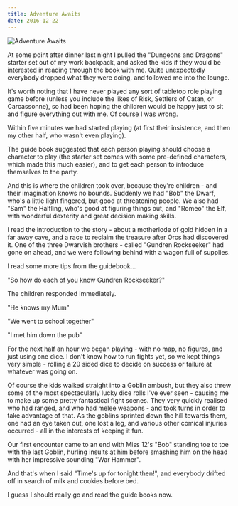 ```yaml
---
title: Adventure Awaits
date: 2016-12-22
---
```


![Adventure Awaits](https://source.unsplash.com/vP3pnOoCiYE/1600x900)

At some point after dinner last night I pulled the "Dungeons and Dragons" starter set out of my work backpack, and asked the kids if they would be interested in reading through the book with me. Quite unexpectedly everybody dropped what they were doing, and followed me into the lounge.

It's worth noting that I have never played any sort of tabletop role playing game before (unless you include the likes of Risk, Settlers of Catan, or Carcassonne), so had been hoping the children would be happy just to sit and figure everything out with me. Of course I was wrong.

Within five minutes we had started playing (at first their insistence, and then my other half, who wasn't even playing).

The guide book suggested that each person playing should choose a character to play (the starter set comes with some pre-defined characters, which made this much easier), and to get each person to introduce themselves to the party.

And this is where the children took over, because they're children - and their imagination knows no bounds. Suddenly we had "Bob" the Dwarf, who's a little light fingered, but good at threatening people. We also had "Sam" the Halfling, who's good at figuring things out, and "Romeo" the Elf, with wonderful dexterity and great decision making skills.

I read the introduction to the story - about a motherlode of gold hidden in a far away cave, and a race to reclaim the treasure after Orcs had discovered it. One of the three Dwarvish brothers - called "Gundren Rockseeker" had gone on ahead, and we were following behind with a wagon full of supplies.

I read some more tips from the guidebook...

"So how do each of you know Gundren Rockseeker?"

The children responded immediately.

"He knows my Mum"

"We went to school together"

"I met him down the pub"

For the next half an hour we began playing - with no map, no figures, and just using one dice. I don't know how to run fights yet, so we kept things very simple - rolling a 20 sided dice to decide on success or failure at whatever was going on.

Of course the kids walked straight into a Goblin ambush, but they also threw some of the most spectacularly lucky dice rolls I've ever seen - causing me to make up some pretty fantastical fight scenes. They very quickly realised who had ranged, and who had melee weapons - and took turns in order to take advantage of that. As the goblins sprinted down the hill towards them, one had an eye taken out, one lost a leg, and various other comical injuries occurred - all in the interests of keeping it fun.

Our first encounter came to an end with Miss 12's "Bob" standing toe to toe with the last Goblin, hurling insults at him before smashing him on the head with her impressive sounding "War Hammer".

And that's when I said "Time's up for tonight then!", and everybody drifted off in search of milk and cookies before bed.

I guess I should really go and read the guide books now.